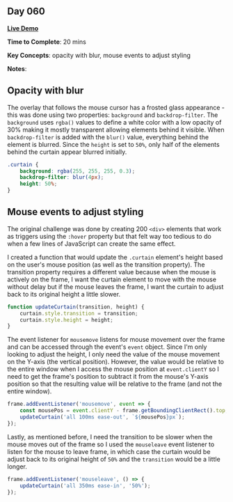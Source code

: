 ## Day 060

**<a href="https://css100.aniqa.dev#day-060">Live Demo</a>**

**Time to Complete**: 20 mins

**Key Concepts**: opacity with blur, mouse events to adjust styling

**Notes**:

## Opacity with blur

The overlay that follows the mouse cursor has a frosted glass appearance - this was done using two properties: `background` and `backdrop-filter`. The `background` uses `rgba()` values to define a white color with a low opacity of 30% making it mostly transparent allowing elements behind it visible. When `backdrop-filter` is added with the `blur()` value, everything behind the element is blurred. Since the `height` is set to `50%`, only half of the elements behind the curtain appear blurred initially.

```scss
.curtain {
	background: rgba(255, 255, 255, 0.3);
	backdrop-filter: blur(4px);
	height: 50%;
}
```

## Mouse events to adjust styling

The original challenge was done by creating 200 `<div>` elements that work as triggers using the `:hover` property but that felt way too tedious to do when a few lines of JavaScript can create the same effect.

I created a function that would update the `.curtain` element's height based on the user's mouse position (as well as the transition property). The transition property requires a different value because when the mouse is actively on the frame, I want the curtain element to move with the mouse without delay but if the mouse leaves the frame, I want the curtain to adjust back to its original height a little slower.

```javascript
function updateCurtain(transition, height) {
	curtain.style.transition = transition;
	curtain.style.height = height;
}
```

The event listener for `mousemove` listens for mouse movement over the frame and can be accessed through the event's `event` object. Since I'm only looking to adjust the height, I only need the value of the mouse movement on the Y-axis (the vertical position). However, the value would be relative to the entire window when I access the mouse position at `event.clientY` so I need to get the frame's position to subtract it from the mouse's Y-axis position so that the resulting value will be relative to the frame (and not the entire window).

```javascript
frame.addEventListener('mousemove', event => {
	const mousePos = event.clientY - frame.getBoundingClientRect().top;
	updateCurtain('all 100ms ease-out', `${mousePos}px`);
});
```

Lastly, as mentioned before, I need the transition to be slower when the mouse moves out of the frame so I used the `mouseleave` event listener to listen for the mouse to leave frame, in which case the curtain would be adjust back to its original height of `50%` and the `transition` would be a little longer.

```javascript
frame.addEventListener('mouseleave', () => {
	updateCurtain('all 350ms ease-in', '50%');
});
```
